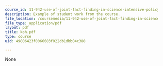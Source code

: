 ```yaml
---
course_id: 11-942-use-of-joint-fact-finding-in-science-intensive-policy-disputes-part-ii-spring-2004
description: Example of student work from the course.
file_location: /coursemedia/11-942-use-of-joint-fact-finding-in-science-intensive-policy-disputes-part-ii-spring-2004/49806423f0066603f022db1dbb04c388_koh.pdf
file_type: application/pdf
layout: pdf
title: koh.pdf
type: course
uid: 49806423f0066603f022db1dbb04c388

---
```

None